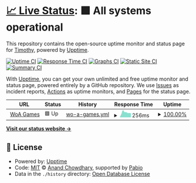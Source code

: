 # [📈 Live Status](https://Timothy156.github.io/check): <!--live status--> **🟩 All systems operational**

This repository contains the open-source uptime monitor and status page for [Timothy](https://Timothy156.github.io/check), powered by [Upptime](https://github.com/upptime/upptime).

[![Uptime CI](https://github.com/Timothy156/check/workflows/Uptime%20CI/badge.svg)](https://github.com/Timothy156/check/actions?query=workflow%3A%22Uptime+CI%22)
[![Response Time CI](https://github.com/Timothy156/check/workflows/Response%20Time%20CI/badge.svg)](https://github.com/Timothy156/check/actions?query=workflow%3A%22Response+Time+CI%22)
[![Graphs CI](https://github.com/Timothy156/check/workflows/Graphs%20CI/badge.svg)](https://github.com/Timothy156/check/actions?query=workflow%3A%22Graphs+CI%22)
[![Static Site CI](https://github.com/Timothy156/check/workflows/Static%20Site%20CI/badge.svg)](https://github.com/Timothy156/check/actions?query=workflow%3A%22Static+Site+CI%22)
[![Summary CI](https://github.com/Timothy156/check/workflows/Summary%20CI/badge.svg)](https://github.com/Timothy156/check/actions?query=workflow%3A%22Summary+CI%22)

With [Upptime](https://upptime.js.org), you can get your own unlimited and free uptime monitor and status page, powered entirely by a GitHub repository. We use [Issues](https://github.com/Timothy156/check/issues) as incident reports, [Actions](https://github.com/Timothy156/check/actions) as uptime monitors, and [Pages](https://Timothy156.github.io/check) for the status page.

<!--start: status pages-->
<!-- This summary is generated by Upptime (https://github.com/upptime/upptime) -->
<!-- Do not edit this manually, your changes will be overwritten -->
<!-- prettier-ignore -->
| URL | Status | History | Response Time | Uptime |
| --- | ------ | ------- | ------------- | ------ |
| <img alt="" src="https://icons.duckduckgo.com/ip3/woagames.onrender.com.ico" height="13"> [WoA Games](https://woagames.onrender.com) | 🟩 Up | [wo-a-games.yml](https://github.com/Timothy156/check/commits/HEAD/history/wo-a-games.yml) | <details><summary><img alt="Response time graph" src="./graphs/wo-a-games/response-time-week.png" height="20"> 256ms</summary><br><a href="https://Timothy156.github.io/check/history/wo-a-games"><img alt="Response time 466" src="https://img.shields.io/endpoint?url=https%3A%2F%2Fraw.githubusercontent.com%2FTimothy156%2Fcheck%2FHEAD%2Fapi%2Fwo-a-games%2Fresponse-time.json"></a><br><a href="https://Timothy156.github.io/check/history/wo-a-games"><img alt="24-hour response time 216" src="https://img.shields.io/endpoint?url=https%3A%2F%2Fraw.githubusercontent.com%2FTimothy156%2Fcheck%2FHEAD%2Fapi%2Fwo-a-games%2Fresponse-time-day.json"></a><br><a href="https://Timothy156.github.io/check/history/wo-a-games"><img alt="7-day response time 256" src="https://img.shields.io/endpoint?url=https%3A%2F%2Fraw.githubusercontent.com%2FTimothy156%2Fcheck%2FHEAD%2Fapi%2Fwo-a-games%2Fresponse-time-week.json"></a><br><a href="https://Timothy156.github.io/check/history/wo-a-games"><img alt="30-day response time 466" src="https://img.shields.io/endpoint?url=https%3A%2F%2Fraw.githubusercontent.com%2FTimothy156%2Fcheck%2FHEAD%2Fapi%2Fwo-a-games%2Fresponse-time-month.json"></a><br><a href="https://Timothy156.github.io/check/history/wo-a-games"><img alt="1-year response time 466" src="https://img.shields.io/endpoint?url=https%3A%2F%2Fraw.githubusercontent.com%2FTimothy156%2Fcheck%2FHEAD%2Fapi%2Fwo-a-games%2Fresponse-time-year.json"></a></details> | <details><summary><a href="https://Timothy156.github.io/check/history/wo-a-games">100.00%</a></summary><a href="https://Timothy156.github.io/check/history/wo-a-games"><img alt="All-time uptime 98.72%" src="https://img.shields.io/endpoint?url=https%3A%2F%2Fraw.githubusercontent.com%2FTimothy156%2Fcheck%2FHEAD%2Fapi%2Fwo-a-games%2Fuptime.json"></a><br><a href="https://Timothy156.github.io/check/history/wo-a-games"><img alt="24-hour uptime 100.00%" src="https://img.shields.io/endpoint?url=https%3A%2F%2Fraw.githubusercontent.com%2FTimothy156%2Fcheck%2FHEAD%2Fapi%2Fwo-a-games%2Fuptime-day.json"></a><br><a href="https://Timothy156.github.io/check/history/wo-a-games"><img alt="7-day uptime 100.00%" src="https://img.shields.io/endpoint?url=https%3A%2F%2Fraw.githubusercontent.com%2FTimothy156%2Fcheck%2FHEAD%2Fapi%2Fwo-a-games%2Fuptime-week.json"></a><br><a href="https://Timothy156.github.io/check/history/wo-a-games"><img alt="30-day uptime 98.72%" src="https://img.shields.io/endpoint?url=https%3A%2F%2Fraw.githubusercontent.com%2FTimothy156%2Fcheck%2FHEAD%2Fapi%2Fwo-a-games%2Fuptime-month.json"></a><br><a href="https://Timothy156.github.io/check/history/wo-a-games"><img alt="1-year uptime 98.72%" src="https://img.shields.io/endpoint?url=https%3A%2F%2Fraw.githubusercontent.com%2FTimothy156%2Fcheck%2FHEAD%2Fapi%2Fwo-a-games%2Fuptime-year.json"></a></details>

<!--end: status pages-->

[**Visit our status website →**](https://Timothy156.github.io/check)

## 📄 License

- Powered by: [Upptime](https://github.com/upptime/upptime)
- Code: [MIT](./LICENSE) © [Anand Chowdhary](https://anandchowdhary.com), supported by [Pabio](https://pabio.com)
- Data in the `./history` directory: [Open Database License](https://opendatacommons.org/licenses/odbl/1-0/)
